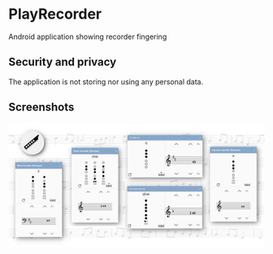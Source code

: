 # PlayRecorder
Android application showing recorder fingering

## Security and privacy
The application is not storing nor using any personal data.

## Screenshots

![feature_graphics](fastlane/metadata/android/en-US/images/featureGraphic.png "Feature graphics")
